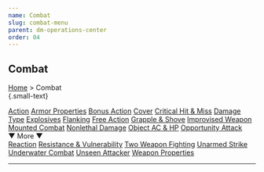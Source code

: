 ```yaml
---
name: Combat
slug: combat-menu
parent: dm-operations-center
order: 04
---
```

## Combat
[Home](dm-operations-center) > Combat<br/> {.small-text}

<div class="menu-container">
    <a href="action">Action</a>
    <a href="armor-properties">Armor Properties</a>
    <a href="bonus-action">Bonus Action</a>
    <a href="cover">Cover</a>
    <a href="critical-hit-and-miss">Critical Hit & Miss</a>
    <a href="damage-type">Damage Type</a>
    <a href="explosives">Explosives</a>
    <a href="flanking">Flanking</a>
    <a href="free-action">Free Action</a>
    <a href="grapple-and-shove">Grapple & Shove</a>
    <a href="improvised-weapon">Improvised Weapon</a>
    <a href="mounted-combat">Mounted Combat</a>
    <a href="nonlethal-damage">Nonlethal Damage</a>
    <a href="object-ac-and-hp">Object AC & HP</a>
    <a href="opportunity-attack">Opportunity Attack</a>
</div>
<div class="more">▼ More ▼</div>
<div class="menu-container">
    <a href="reaction">Reaction</a>
    <a href="resistance-and-vulnerability">Resistance & Vulnerability</a>
    <a href="two-weapon-fighting">Two Weapon Fighting</a>
    <a href="unarmed-strike">Unarmed Strike</a>
    <a href="underwater-combat">Underwater Combat</a>
    <a href="unseen-attacker">Unseen Attacker</a>
    <a href="weapon-properties">Weapon Properties</a>
</div>
<hr/>
